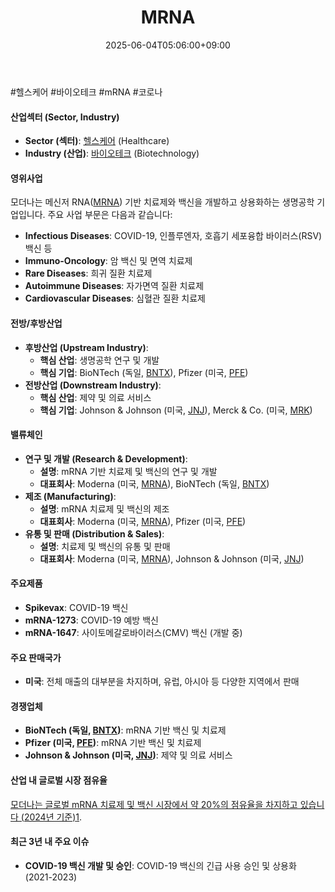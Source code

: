 ﻿---
title: "MRNA"
date: 2025-06-04T05:06:00+09:00
lastmod: 2025-06-04T05:06:00+09:00
type: docs
sidebar:
  open: true
weight: 590
---
<div style="display:none">
  <meta property="article:published_time" content="2025-06-03T20:06:00Z" />
  <meta property="article:modified_time" content="2025-06-03T20:06:00Z" />
</div>
#헬스케어 #바이오테크 #mRNA #코로나 

#### 산업섹터 (Sector, Industry)

- **Sector (섹터)**: [헬스케어](/industry-study/2산업헬스케어/) (Healthcare)
- **Industry (산업)**: [바이오테크](/industry-study/바이오테크/) (Biotechnology)

#### 영위사업

모더나는 메신저 RNA([MRNA](/company-analysis/mrna/)) 기반 치료제와 백신을 개발하고 상용화하는 생명공학 기업입니다. 주요 사업 부문은 다음과 같습니다:

- **Infectious Diseases**: COVID-19, 인플루엔자, 호흡기 세포융합 바이러스(RSV) 백신 등
- **Immuno-Oncology**: 암 백신 및 면역 치료제
- **Rare Diseases**: 희귀 질환 치료제
- **Autoimmune Diseases**: 자가면역 질환 치료제
- **Cardiovascular Diseases**: 심혈관 질환 치료제

#### 전방/후방산업

- **후방산업 (Upstream Industry)**:
    - **핵심 산업**: 생명공학 연구 및 개발
    - **핵심 기업**: BioNTech (독일, [BNTX](/company-analysis/bntx/)), Pfizer (미국, [PFE](/company-analysis/pfe/))
- **전방산업 (Downstream Industry)**:
    - **핵심 산업**: 제약 및 의료 서비스
    - **핵심 기업**: Johnson & Johnson (미국, [JNJ](/company-analysis/jnj/)), Merck & Co. (미국, [MRK](/company-analysis/mrk/))

#### 밸류체인

- **연구 및 개발 (Research & Development)**:
    - **설명**: mRNA 기반 치료제 및 백신의 연구 및 개발
    - **대표회사**: Moderna (미국, [MRNA](/company-analysis/mrna/)), BioNTech (독일, [BNTX](/company-analysis/bntx/))
- **제조 (Manufacturing)**:
    - **설명**: mRNA 치료제 및 백신의 제조
    - **대표회사**: Moderna (미국, [MRNA](/company-analysis/mrna/)), Pfizer (미국, [PFE](/company-analysis/pfe/))
- **유통 및 판매 (Distribution & Sales)**:
    - **설명**: 치료제 및 백신의 유통 및 판매
    - **대표회사**: Moderna (미국, [MRNA](/company-analysis/mrna/)), Johnson & Johnson (미국, [JNJ](/company-analysis/jnj/))

#### 주요제품

- **Spikevax**: COVID-19 백신
- **mRNA-1273**: COVID-19 예방 백신
- **mRNA-1647**: 사이토메갈로바이러스(CMV) 백신 (개발 중)

#### 주요 판매국가

- **미국**: 전체 매출의 대부분을 차지하며, 유럽, 아시아 등 다양한 지역에서 판매

#### 경쟁업체

- **BioNTech (독일, [BNTX](/company-analysis/bntx/))**: mRNA 기반 백신 및 치료제
- **Pfizer (미국, [PFE](/company-analysis/pfe/))**: mRNA 기반 백신 및 치료제
- **Johnson & Johnson (미국, [JNJ](/company-analysis/jnj/))**: 제약 및 의료 서비스

#### 산업 내 글로벌 시장 점유율

[모더나는 글로벌 mRNA 치료제 및 백신 시장에서 약 20%의 점유율을 차지하고 있습니다 (2024년 기준)](https://www.grandviewresearch.com/industry-analysis/mrna-therapeutics-market-report)[1](https://www.grandviewresearch.com/industry-analysis/mrna-therapeutics-market-report).

#### 최근 3년 내 주요 이슈

- **COVID-19 백신 개발 및 승인**: COVID-19 백신의 긴급 사용 승인 및 상용화 (2021-2023)

